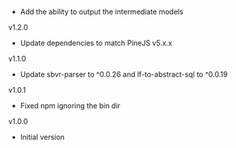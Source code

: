 * Add the ability to output the intermediate models

v1.2.0

* Update dependencies to match PineJS v5.x.x

v1.1.0

* Update sbvr-parser to ^0.0.26 and lf-to-abstract-sql to ^0.0.19

v1.0.1

* Fixed npm ignoring the bin dir

v1.0.0

* Initial version

